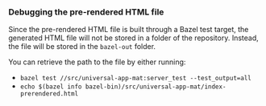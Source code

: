 ### Debugging the pre-rendered HTML file

Since the pre-rendered HTML file is built through a Bazel test target, the
generated HTML file will not be stored in a folder of the repository. Instead,
the file will be stored in the `bazel-out` folder.

You can retrieve the path to the file by either running:

* `bazel test //src/universal-app-mat:server_test --test_output=all`
* `echo $(bazel info bazel-bin)/src/universal-app-mat/index-prerendered.html`
